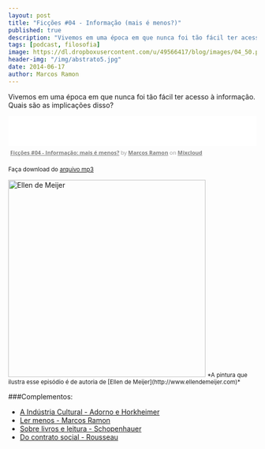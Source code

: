 ```yaml
---
layout: post
title: "Ficções #04 - Informação (mais é menos?)"
published: true
description: "Vivemos em uma época em que nunca foi tão fácil ter acesso à informação. Quais são as implicações disso?"
tags: [podcast, filosofia]
image: https://dl.dropboxusercontent.com/u/49566417/blog/images/04_50.png
header-img: "/img/abstrato5.jpg"
date: 2014-06-17
author: Marcos Ramon
---
```


Vivemos em uma época em que nunca foi tão fácil ter acesso à informação. Quais são as implicações disso?
     
<iframe src="//www.mixcloud.com/widget/iframe/?feed=http%3A%2F%2Fwww.mixcloud.com%2Fmarcosramon%2Ffic%25C3%25A7%25C3%25B5es-04-informa%25C3%25A7%25C3%25A3o-mais-%25C3%25A9-menos%2F&amp;mini=1&amp;embed_uuid=6e7d01d7-e824-4462-b181-b1b3c17540ea&amp;replace=0&amp;hide_cover=1&amp;hide_artwork=1&amp;embed_type=widget_standard&amp;hide_tracklist=1" frameborder="0" height="60" width="100%"></iframe><div style="clear: both; height: 3px; width: 652px;"></div><p style="display: block; font-size: 11px; font-family: 'Open Sans',Helvetica,Arial,sans-serif; margin: 0px; padding: 3px 4px; color: rgb(153, 153, 153); width: 652px;"><a href="http://www.mixcloud.com/marcosramon/fic%C3%A7%C3%B5es-04-informa%C3%A7%C3%A3o-mais-%C3%A9-menos/?utm_source=widget&amp;amp;utm_medium=web&amp;amp;utm_campaign=base_links&amp;amp;utm_term=resource_link" target="_blank" style="color:#808080; font-weight:bold;">Ficções #04 - Informação: mais é menos?</a><span> by </span><a href="http://www.mixcloud.com/marcosramon/?utm_source=widget&amp;amp;utm_medium=web&amp;amp;utm_campaign=base_links&amp;amp;utm_term=profile_link" target="_blank" style="color:#808080; font-weight:bold;">Marcos Ramon</a><span> on </span><a href="http://www.mixcloud.com/?utm_source=widget&amp;utm_medium=web&amp;utm_campaign=base_links&amp;utm_term=homepage_link" target="_blank" style="color:#808080; font-weight:bold;"> Mixcloud</a></p><div style="clear: both; height: 3px; width: 652px;"></div>

<small>Faça download do [arquivo mp3](https://dl.dropboxusercontent.com/u/49566417/Podcast/Fic%C3%A7%C3%B5es/ficcoes4.mp3)</small>

<img src="https://dl.dropboxusercontent.com/u/49566417/blog/images/04_50.png" height="400" width="400" alt="Ellen de Meijer">
<small>*A pintura que ilustra esse episódio é de autoria de [Ellen de Meijer](http://www.ellendemeijer.com)*</small>
     
###Complementos:

 - [A Indústria Cultural - Adorno e Horkheimer](https://www.dropbox.com/s/2hwrb9tnmc4vszz/ADORNO_HORKHEIMER_A%20industria%20cultural.pdf)
 - [Ler menos - Marcos Ramon](http://arcano5.com.br/ler-menos)
 - [Sobre livros e leitura - Schopenhauer](https://www.dropbox.com/s/9y7dtn6snvy7aou/Schopenhauer_Sobre%20Livros%20e%20Leitura.pdf)
 - [Do contrato social - Rousseau](https://www.dropbox.com/s/w508ierd87c30f0/ROUSSEAU%20-%20Do%20contrato%20social.pdf)
